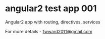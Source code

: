 # angular2 test app 001

Angular2 app with routing, directives, services

For more details - fwward2011@gmail.com
